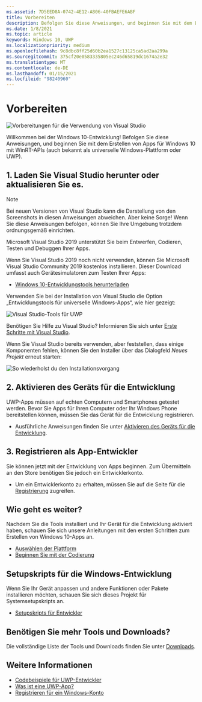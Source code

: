 ```yaml
---
ms.assetid: 7D5EED8A-0742-4E12-A806-40FBAEFE6ABF
title: Vorbereiten
description: Befolgen Sie diese Anweisungen, und beginnen Sie mit dem Erstellen von Apps für Windows 10 mit WinRT-APIs (auch bekannt als universelle Windows-Plattform oder UWP).
ms.date: 1/8/2021
ms.topic: article
keywords: Windows 10, UWP
ms.localizationpriority: medium
ms.openlocfilehash: 9c8dbc8ff25d60b2ea1527c13125ca5ad2aa299a
ms.sourcegitcommit: 375cf20e0583335805ec246d65819dc1674a2e32
ms.translationtype: MT
ms.contentlocale: de-DE
ms.lasthandoff: 01/15/2021
ms.locfileid: "98240960"
---
```

# <a name="get-set-up"></a>Vorbereiten

![Vorbereitungen für die Verwendung von Visual Studio](images/VisualStudio2017Hero_ImageXL-LG.png)

Willkommen bei der Windows 10-Entwicklung! Befolgen Sie diese Anweisungen, und beginnen Sie mit dem Erstellen von Apps für Windows 10 mit WinRT-APIs (auch bekannt als universelle Windows-Plattform oder UWP).

## <a name="1-download-or-update-visual-studio"></a>1. Laden Sie Visual Studio herunter oder aktualisieren Sie es.

> [!NOTE]
> Bei neuen Versionen von Visual Studio kann die Darstellung von den Screenshots in diesen Anweisungen abweichen. Aber keine Sorge! Wenn Sie diese Anweisungen befolgen, können Sie Ihre Umgebung trotzdem ordnungsgemäß einrichten.

Microsoft Visual Studio 2019 unterstützt Sie beim Entwerfen, Codieren, Testen und Debuggen Ihrer Apps.

Wenn Sie Visual Studio 2019 noch nicht verwenden, können Sie Microsoft Visual Studio Community 2019 kostenlos installieren. Dieser Download umfasst auch Gerätesimulatoren zum Testen Ihrer Apps:

-   [Windows 10-Entwicklungstools herunterladen](https://developer.microsoft.com/windows/downloads)

Verwenden Sie bei der Installation von Visual Studio die Option „Entwicklungstools für universelle Windows-Apps“, wie hier gezeigt:

![Visual Studio-Tools für UWP](images/vs-2017-community-setup.png)

Benötigen Sie Hilfe zu Visual Studio? Informieren Sie sich unter [Erste Schritte mit Visual Studio](https://visualstudio.microsoft.com/vs/getting-started/).

Wenn Sie Visual Studio bereits verwenden, aber feststellen, dass einige Komponenten fehlen, können Sie den Installer über das Dialogfeld *Neues Projekt* erneut starten:

![So wiederholst du den Installationsvorgang](images/win10-cs-install.png)


## <a name="2-enable-your-device-for-development"></a>2. Aktivieren des Geräts für die Entwicklung

UWP-Apps müssen auf echten Computern und Smartphones getestet werden. Bevor Sie Apps für Ihren Computer oder Ihr Windows Phone bereitstellen können, müssen Sie das Gerät für die Entwicklung registrieren.

-   Ausführliche Anweisungen finden Sie unter [Aktivieren des Geräts für die Entwicklung](enable-your-device-for-development.md).

## <a name="3-register-as-an-app-developer"></a>3. Registrieren als App-Entwickler

Sie können jetzt mit der Entwicklung von Apps beginnen. Zum Übermitteln an den Store benötigen Sie jedoch ein Entwicklerkonto.

-   Um ein Entwicklerkonto zu erhalten, müssen Sie auf die Seite für die [Registrierung](sign-up.md) zugreifen.

## <a name="whats-next"></a>Wie geht es weiter?

Nachdem Sie die Tools installiert und Ihr Gerät für die Entwicklung aktiviert haben, schauen Sie sich unsere Anleitungen mit den ersten Schritten zum Erstellen von Windows 10-Apps an.

-   [Auswählen der Plattform](../desktop/choose-your-platform.md)
-   [Beginnen Sie mit der Codierung](/windows/uwp/get-started/create-uwp-apps)


## <a name="windows-development-setup-scripts"></a>Setupskripts für die Windows-Entwicklung

Wenn Sie Ihr Gerät anpassen und andere Funktionen oder Pakete installieren möchten, schauen Sie sich dieses Projekt für Systemsetupskripts an.

- [Setupskripts für Entwickler](https://github.com/Microsoft/windows-dev-box-setup-scripts)

## <a name="want-more-tools-and-downloads"></a>Benötigen Sie mehr Tools und Downloads?

Die vollständige Liste der Tools und Downloads finden Sie unter [Downloads](https://developer.microsoft.com/windows/downloads).

## <a name="see-also"></a>Weitere Informationen

* [Codebeispiele für UWP-Entwickler](https://developer.microsoft.com/windows/samples)
* [Was ist eine UWP-App?](/windows-apps-src/get-started/universal-application-platform-guide.md)
* [Registrieren für ein Windows-Konto](sign-up.md)